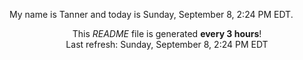 My name is Tanner and today is Sunday, September 8, 2:24 PM EDT.

<p align="center">This <i>README</i> file is generated <b>every 3 hours</b>!</br>Last refresh: Sunday, September 8, 2:24 PM EDT<br /></p>
